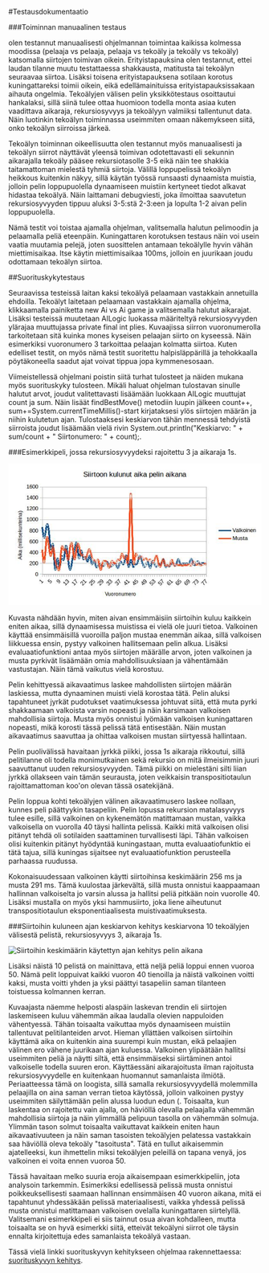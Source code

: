 #Testausdokumentaatio

###Toiminnan manuaalinen testaus

olen testannut manuaalisesti ohjelmannan toimintaa kaikissa kolmessa moodissa (pelaaja vs pelaaja, pelaaja vs tekoäly ja tekoäly vs tekoäly) katsomalla siirtojen toimivan oikein. Erityistapauksina olen testannut, ettei laudan tilanne muutu testattaessa shakkausta, matitusta tai tekoälyn seuraavaa siirtoa. Lisäksi toisena erityistapauksena sotilaan korotus kuningattareksi toimii oikein, eikä edellämainituissa erityistapauksissakaan aihauta ongelmia. Tekoälyjen välisen pelin yksikkötestaus osoittautui hankalaksi, sillä siinä tulee ottaa huomioon todella monta asiaa kuten vaadittava aikaraja, rekursiosyvyys ja tekoälyyn valmiiksi tallentunut data. Näin luotinkin tekoälyn toiminnassa useimmiten omaan näkemykseen siitä, onko tekoälyn siirroissa järkeä.

Tekoälyn toiminnan oikeellisuutta olen testannut myös manuaalisesti ja tekoälyn siirrot näyttävät yleensä toimivan odotettavasti eli sekunnin aikarajalla tekoäly pääsee rekursiotasolle 3-5 eikä näin tee shakkia taitamattoman mielestä tyhmiä siirtoja. Välillä loppupelissä tekoälyn heikkous kuitenkin näkyy, sillä käytän työssä runsaasti dynaamista muistia, jolloin pelin loppupuolella dynaamiseen muistiin kertyneet tiedot alkavat hidastaa tekoälyä. Näin laittamani debugviesti, joka ilmoittaa saavutetun rekursiosyvyyden tippuu aluksi 3-5:stä 2-3:een ja lopulta 1-2 aivan pelin loppupuolella.

Nämä testit voi toistaa ajamalla ohjelman, valitsemalla halutun pelimoodin ja pelaamalla peliä eteenpäin. Kuningattaren korotuksen testaus näin voi usein vaatia muutamia pelejä, joten suosittelen antamaan tekoälylle hyvin vähän miettimisaikaa. Itse käytin miettimisaikaa 100ms, jolloin en juurikaan joudu odottamaan tekoälyn siirtoa.

##Suorituskykytestaus

Seuraavissa testeissä laitan kaksi tekoälyä pelaamaan vastakkain annetuilla ehdoilla. Tekoälyt laitetaan pelaamaan vastakkain ajamalla ohjelma, klikkaamalla painiketta new Ai vs Ai game ja valitsemalla halutut aikarajat. Lisäksi testeissä muutetaan AILogic luokassa määriteltyä rekursiosyvyyden ylärajaa muuttujassa private final int plies. Kuvaajissa siirron vuoronumerolla tarkoitetaan sitä kuinka mones kyseisen pelaajan siirto on kyseessä. Näin esimerkiksi vuoronumero 3 tarkoittaa pelaajan kolmatta siirtoa. Kuten edelliset testit, on myös nämä testit suoritettu halpisläppärillä ja tehokkaalla pöytäkoneella saadut ajat voivat tippua jopa kymmenesosaan. 

Viimeistellessä ohjelmani poistin siitä turhat tulosteet ja näiden mukana myös suorituskyky tulosteen. Mikäli haluat ohjelman tulostavan sinulle halutut arvot, joudut valitettavasti lisäämään luokkaan AILogic muuttujat count ja sum. Näin lisäät findBestMove() metodiin luupin jälkeen count++, sum+=System.currentTimeMillis()-start kirjataksesi ylös siirtojen määrän ja niihin kulutetun ajan. Tulostaaksesi keskiarvon tähän mennessä tehdyistä siirroista joudut lisäämään vielä rivin System.out.println("Keskiarvo: " + sum/count + " Siirtonumero: " + count);. 

###Esimerkkipeli, jossa rekursiosyvyydeksi rajoitettu 3 ja aikaraja 1s.

![Siirtoajan kehittyminen vuoronumeron kasvaessa](https://github.com/salsam/simpleChessAI/blob/master/Dokumentaatio/Siirtoon%20kulunut%20aika.jpg)

Kuvasta nähdään hyvin, miten aivan ensimmäisiin siirtoihin kuluu kaikkein eniten aikaa, sillä dynaamisessa muistissa ei vielä ole juuri tietoa. Valkoinen käyttää ensimmäisillä vuoroilla paljon mustaa enemmän aikaa, sillä valkoisen liikkuessa ensin, pystyy valkoinen hallitsemaan pelin alkua. Lisäksi evaluaatiofunktioni antaa myös siirtojen määrälle arvon, joten valkoinen ja musta pyrkivät lisäämään omia mahdollisuuksiaan ja vähentämään vastustajan. Näin tämä vaikutus vielä korostuu.


Pelin kehittyessä aikavaatimus laskee mahdollisten siirtojen määrän laskiessa, mutta dynaaminen muisti vielä korostaa tätä. Pelin aluksi tapahtuneet jyrkät pudotukset vaatimuksessa johtuvat siitä, että muta pyrki shakkaamaan valkoista varsin nopeasti ja näin karsimaan valkoisen mahdollisia siirtoja. Musta myös onnistui lyömään valkoisen kuningattaren nopeasti, mikä korosti tässä pelissä tätä entisestään. Näin mustan aikavaatimus saavuttaa ja ohittaa valkoisen mustan siirtyessä hallintaan.

Pelin puolivälissä havaitaan jyrkkä piikki, jossa 1s aikaraja rikkoutui, sillä pelitilanne oli todella monimutkainen sekä rekursio on mitä ilmeisimmin juuri saavuttanut uuden rekursiosyvyyden. Tämä piikki on mielestäni silti liian jyrkkä ollakseen vain tämän seurausta, joten veikkaisin transpositiotaulun rajoittamattoman koo'on olevan tässä osatekijänä.

Pelin loppua kohti tekoälyjen välinen aikavaatimusero laskee nollaan, kunnes peli päättyykin tasapeliin. Pelin lopussa rekursion matalasyvyys tulee esille, sillä valkoinen on kykenemätön matittamaan mustan, vaikka valkoisella on vuorolla 40 täysi hallinta pelissä. Kaikki mitä valkoisen olisi pitänyt tehdä oli sotilaiden saattaminen turvallisesti läpi. Tähän valkoisen olisi kuitenkin pitänyt hyödyntää kuningastaan, mutta evaluaatiofunktio ei tätä tajua, sillä kuningas sijaitsee nyt evaluaatiofunktion perusteella parhaassa ruudussa.

Kokonaisuudessaan valkoinen käytti siirtoihinsa keskimäärin 256 ms ja musta 291 ms. Tämä kuulostaa järkevältä, sillä musta onnistui kaappaamaan hallinnan valkoiselta jo varsin alussa ja hallitsi peliä pitkään noin vuorolle 40. Lisäksi mustalla on myös yksi hammusiirto, joka liene aiheutunut transpositiotaulun eksponentiaalisesta muistivaatimuksesta.

###Siirtoihin kuluneen ajan keskiarvon kehitys keskiarvona 10 tekoälyjen välisestä pelistä, rekursiosyvyys 3, aikaraja 1s.

![Siirtoihin keskimäärin käytettyn ajan kehitys pelin aikana](https://github.com/salsam/simpleChessAI/blob/master/Dokumentaatio/Siirtoon%20k%C3%A4ytetty%20keskim%C3%A4%C3%A4r%C3%A4inen%20aika.jpg)

Lisäksi näistä 10 pelistä on mainittava, että neljä peliä loppui ennen vuoroa 50. Nämä pelit loppuivat kaikki vuoron 40 tienoilla ja näistä valkoinen voitti kaksi, musta voitti yhden ja yksi päättyi tasapeliin saman tilanteen toistuessa kolmannen kerran. 

Kuvaajasta näemme helposti alaspäin laskevan trendin eli siirtojen laskemiseen kuluu vähemmän aikaa laudalla olevien nappuloiden vähentyessä. Tähän toisaalta vaikuttaa myös dynaamiseen muistiin tallentuvat pelitilanteiden arvot. Hieman yllättäen valkoisen siirtoihin käyttämä aika on kuitenkin aina suurempi kuin mustan, eikä pelaajien välinen ero vähene juurikaan ajan kuluessa. Valkoinen ylipäätään hallitsi useimmiten peliä ja näytti siltä, että ensimmäiseksi siirtäminen antoi valkoiselle todella suuren eron. Käyttäessäni aikarajoitusta ilman rajoitusta rekursiosyvyydelle en kuitenkaan huomannut samanlaista ilmiötä. Periaatteessa tämä on loogista, sillä samalla rekursiosyvyydellä molemmilla pelaajilla on aina saman verran tietoa käytössä, jolloin valkoinen pystyy useimmiten säilyttämään pelin alussa luodun edun (. Toisaalta, kun laskentaa on rajoitettu vain ajalla, on häviöllä olevalla pelaajalla vähemmän mahdollisia siirtoja ja näin ylimmällä pelipuun tasolla on vähemmän solmuja. Ylimmän tason solmut toisaalta vaikuttavat kaikkein eniten haun aikavaativuuteen ja näin saman tasoisten tekoälyjen pelatessa vastakkain saa häviöllä oleva tekoäly "tasoitusta". Tätä en tullut aikaisemmin ajatelleeksi, kun ihmettelin miksi tekoälyjen peleillä on tapana venyä, jos valkoinen ei voita ennen vuoroa 50.

Tässä havaitaan melko suuria eroja aikaisempaan esimerkkipeliin, jota analysoin tarkemmin. Esimerkiksi edellisessä pelissä musta onnistui poikkeuksellisesti saamaan hallinnan ensimmäisen 40 vuoron aikana, mitä ei tapahtunut yhdessäkään pelissä materiaalisesti, vaikka yhdessä pelissä musta onnistui matittamaan valkoisen ovelalla kuningattaren siirtelyllä. Valitsemani esimerkkipeli ei siis tainnut osua aivan kohdalleen, mutta toisaalta se on hyvä esimerkki siitä, etteivät tekoälyni siirrot ole täysin ennalta kirjoitettuja edes samanlaista tekoälyä vastaan.

Tässä vielä linkki suorituskyvyn kehitykseen ohjelmaa rakennettaessa: [suorituskyvyn kehitys](https://github.com/salsam/simpleChessAI/blob/master/Dokumentaatio/Suorituskykytestaus.md).

